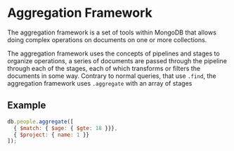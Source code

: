 # Aggregation Framework
The aggregation framework is a set of tools within MongoDB that allows doing complex operations on documents on one or more collections.

The aggregation framework uses the concepts of pipelines and stages to organize operations, a series of documents are passed through the pipeline through each of the stages, each of which transforms or filters the documents in some way. Contrary to normal queries, that use `.find`, the aggregation framework uses `.aggregate` with an array of stages

## Example
```js
db.people.aggregate([
  { $match: { $age: { $gte: 18 }}},
  { $project: { name: 1 }}
]);
